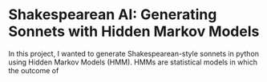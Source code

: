 # Shakespearean AI: Generating Sonnets with Hidden Markov Models

In this project, I wanted to generate Shakespearean-style sonnets in python using Hidden Markov Models (HMM). HMMs are statistical models in which the outcome of 
